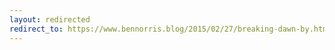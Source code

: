 ```yaml
---
layout: redirected
redirect_to: https://www.bennorris.blog/2015/02/27/breaking-dawn-by.html
---
```

